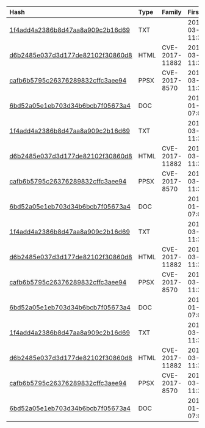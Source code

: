 |Hash|Type|Family|First_Seen|Name|
|:--|:--|:--|:--|:--|
|[1f4add4a2386b8d47aa8a909c2b16d69](https://www.virustotal.com/gui/file/1f4add4a2386b8d47aa8a909c2b16d69)|TXT||2019-03-29 11:36:09|NTUSR.DAT|
|[d6b2485e037d3d177de82102f30860d8](https://www.virustotal.com/gui/file/d6b2485e037d3d177de82102f30860d8)|HTML|CVE-2017-11882|2019-03-29 11:35:52|wj5yuxmp.hmf|
|[cafb6b5795c26376289832cffc3aee94](https://www.virustotal.com/gui/file/cafb6b5795c26376289832cffc3aee94)|PPSX|CVE-2017-8570|2019-03-29 11:35:28|Prezent_UA_2k_berezen_PRESS.ppsx|
|[6bd52a05e1eb703d34b6bcb7f05673a4](https://www.virustotal.com/gui/file/6bd52a05e1eb703d34b6bcb7f05673a4)|DOC||2018-01-19 07:09:03|samples2 (110)|
|[1f4add4a2386b8d47aa8a909c2b16d69](https://www.virustotal.com/gui/file/1f4add4a2386b8d47aa8a909c2b16d69)|TXT||2019-03-29 11:36:09|NTUSR.DAT|
|[d6b2485e037d3d177de82102f30860d8](https://www.virustotal.com/gui/file/d6b2485e037d3d177de82102f30860d8)|HTML|CVE-2017-11882|2019-03-29 11:35:52|wj5yuxmp.hmf|
|[cafb6b5795c26376289832cffc3aee94](https://www.virustotal.com/gui/file/cafb6b5795c26376289832cffc3aee94)|PPSX|CVE-2017-8570|2019-03-29 11:35:28|Prezent_UA_2k_berezen_PRESS.ppsx|
|[6bd52a05e1eb703d34b6bcb7f05673a4](https://www.virustotal.com/gui/file/6bd52a05e1eb703d34b6bcb7f05673a4)|DOC||2018-01-19 07:09:03|samples2 (110)|
|[1f4add4a2386b8d47aa8a909c2b16d69](https://www.virustotal.com/gui/file/1f4add4a2386b8d47aa8a909c2b16d69)|TXT||2019-03-29 11:36:09|NTUSR.DAT|
|[d6b2485e037d3d177de82102f30860d8](https://www.virustotal.com/gui/file/d6b2485e037d3d177de82102f30860d8)|HTML|CVE-2017-11882|2019-03-29 11:35:52|wj5yuxmp.hmf|
|[cafb6b5795c26376289832cffc3aee94](https://www.virustotal.com/gui/file/cafb6b5795c26376289832cffc3aee94)|PPSX|CVE-2017-8570|2019-03-29 11:35:28|Prezent_UA_2k_berezen_PRESS.ppsx|
|[6bd52a05e1eb703d34b6bcb7f05673a4](https://www.virustotal.com/gui/file/6bd52a05e1eb703d34b6bcb7f05673a4)|DOC||2018-01-19 07:09:03|samples2 (110)|
|[1f4add4a2386b8d47aa8a909c2b16d69](https://www.virustotal.com/gui/file/1f4add4a2386b8d47aa8a909c2b16d69)|TXT||2019-03-29 11:36:09|NTUSR.DAT|
|[d6b2485e037d3d177de82102f30860d8](https://www.virustotal.com/gui/file/d6b2485e037d3d177de82102f30860d8)|HTML|CVE-2017-11882|2019-03-29 11:35:52|wj5yuxmp.hmf|
|[cafb6b5795c26376289832cffc3aee94](https://www.virustotal.com/gui/file/cafb6b5795c26376289832cffc3aee94)|PPSX|CVE-2017-8570|2019-03-29 11:35:28|Prezent_UA_2k_berezen_PRESS.ppsx|
|[6bd52a05e1eb703d34b6bcb7f05673a4](https://www.virustotal.com/gui/file/6bd52a05e1eb703d34b6bcb7f05673a4)|DOC||2018-01-19 07:09:03|samples2 (110)|
